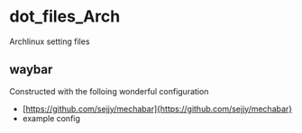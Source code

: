 # dot_files_Arch
Archlinux setting files

## waybar 
Constructed with the folloing wonderful configuration
+ [https://github.com/sejjy/mechabar]{https://github.com/sejjy/mechabar}
+ example config
